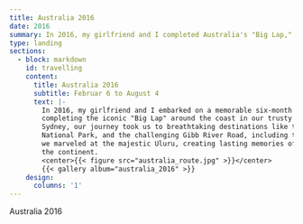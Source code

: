 ```yaml
---
title: Australia 2016
date: 2016
summary: In 2016, my girlfriend and I completed Australia's "Big Lap," circling the coast from Sydney, exploring iconic landmarks like the Great Ocean Road, Karijini NP, Gibb River Road, and Uluru.
type: landing
sections:
  - block: markdown
    id: travelling
    content:
      title: Australia 2016
      subtitle: Februar 6 to August 4
      text: |-
        In 2016, my girlfriend and I embarked on a memorable six-month road trip through Australia, 
        completing the iconic "Big Lap" around the coast in our trusty Mazda Tribute "Chuck". Starting and ending in 
        Sydney, our journey took us to breathtaking destinations like the Great Ocean Road, the mesmerizing Karijini 
        National Park, and the challenging Gibb River Road, including the Pentecost River crossing. Along the way, 
        we marveled at the majestic Uluru, creating lasting memories of the diverse landscapes and experiences across 
        the continent.
        <center>{{< figure src="australia_route.jpg" >}}</center>
        {{< gallery album="australia_2016" >}}
    design:
      columns: '1'
---
```

Australia 2016
